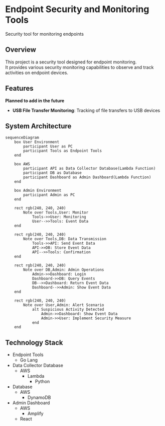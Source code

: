 # Endpoint Security and Monitoring Tools
Security tool for monitoring endpoints

## Overview
This project is a security tool designed for endpoint monitoring.  
It provides various security monitoring capabilities to observe and track activities on endpoint devices.

## Features
**Planned to add in the future**
- **USB File Transfer Monitoring**: Tracking of file transfers to USB devices

## System Architecture
```mermaid
sequenceDiagram
    box User Environment
        participant User as PC
        participant Tools as Endpoint Tools
    end

    box AWS
        participant API as Data Collector Database(Lambda Function)
        participant DB as Database
        participant Dashboard as Admin Dashboard(Lambda Function)
    end

    box Admin Environment
        participant Admin as PC 
    end

    rect rgb(240, 240, 240)
        Note over Tools,User: Monitor
            Tools->>User: Monitoring
            User-->>Tools: Event Data
    end
    
    rect rgb(240, 240, 240)
        Note over Tools,DB: Data Transmission
            Tools->>API: Send Event Data
            API->>DB: Store Event Data
            API-->>Tools: Confirmation
    end

    rect rgb(240, 240, 240)
        Note over DB,Admin: Admin Operations
            Admin->>Dashboard: Login
            Dashboard->>DB: Query Events
            DB-->>Dashboard: Return Event Data
            Dashboard-->>Admin: Show Event Data 
    end
    
    rect rgb(240, 240, 240)
        Note over User,Admin: Alert Scenario
            alt Suspicious Activity Detected
                Admin->>Dashboard: Show Event Data
                Admin->>User: Implement Security Measure
            end
    end
```

## Technology Stack
- Endpoint Tools
    - Go Lang
- Data Collector Database
    - AWS
        - Lambda
            - Python
- Database
    - AWS
        - DynamoDB
- Admin Dashboard
    - AWS
        - Amplify
    - React
